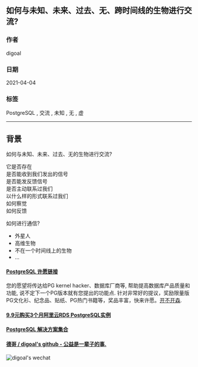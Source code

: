 ## 如何与未知、未来、过去、无、跨时间线的生物进行交流?   
  
### 作者  
digoal  
  
### 日期  
2021-04-04   
  
### 标签  
PostgreSQL , 交流 , 未知 , 无 , 虚   
  
----  
  
## 背景  
如何与未知、未来、过去、无的生物进行交流?   
  
它是否存在   
是否能收到我们发出的信号   
是否能发反馈信号    
是否主动联系过我们   
以什么样的形式联系过我们    
如何察觉  
如何反馈  
  
如何进行通信?   
  
- 外星人   
- 高维生物   
- 不在一个时间线上的生物  
- ...   
  
  
#### [PostgreSQL 许愿链接](https://github.com/digoal/blog/issues/76 "269ac3d1c492e938c0191101c7238216")
您的愿望将传达给PG kernel hacker、数据库厂商等, 帮助提高数据库产品质量和功能, 说不定下一个PG版本就有您提出的功能点. 针对非常好的提议，奖励限量版PG文化衫、纪念品、贴纸、PG热门书籍等，奖品丰富，快来许愿。[开不开森](https://github.com/digoal/blog/issues/76 "269ac3d1c492e938c0191101c7238216").  
  
  
#### [9.9元购买3个月阿里云RDS PostgreSQL实例](https://www.aliyun.com/database/postgresqlactivity "57258f76c37864c6e6d23383d05714ea")
  
  
#### [PostgreSQL 解决方案集合](https://yq.aliyun.com/topic/118 "40cff096e9ed7122c512b35d8561d9c8")
  
  
#### [德哥 / digoal's github - 公益是一辈子的事.](https://github.com/digoal/blog/blob/master/README.md "22709685feb7cab07d30f30387f0a9ae")
  
  
![digoal's wechat](../pic/digoal_weixin.jpg "f7ad92eeba24523fd47a6e1a0e691b59")
  
